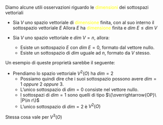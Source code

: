 Diamo alcune utili osservazioni riguardo le <font color="#ffff00">dimensioni</font> dei sottospazi vettoriali

- Sia $V$ uno spazio vettoriale di <font color="#ffff00">dimensione</font> finita, con al suo interno il sottospazio vettoriale $E$ 
  Allora $E$ ha <font color="#ffff00">dimensione</font> finita e $dim \ E\leq dim \ V$

- Sia $V$ uno spazio vettoriale e $dim \ V=n$, allora:
  - Esiste un sottospazio $E$ con $dim \ E=0$, formato dal vettore nullo.
  - Esiste un sottospazio di $dim$ uguale ad $n$, formato da $V$ stesso.

Un esempio di queste proprietà sarebbe il seguente:

- Prendiamo lo spazio vettoriale $V^2(O)$ ha $dim=2$
  - Possiamo quindi dire che i suoi sottospazio possono avere $dim=1 \ oppure\ 2\ oppure \ 3 .$
  - L’unico sottospazio di $dim=0$ consiste nel vettore nullo.
  - I sottospazi di $dim=1$ sono quelli di tipo $\{\overrightarrow{OP}\ |P\in r\}$
  - L’unico sottospazio di $dim=2$ è $V^2(O)$

Stessa cosa vale per $V^3(O)$

